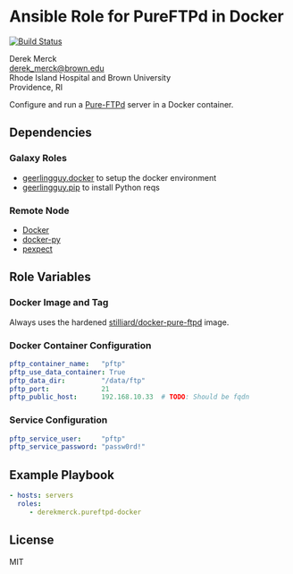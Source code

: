 Ansible Role for PureFTPd in Docker
===================================

[![Build Status](https://travis-ci.org/derekmerck/ansible-pureftpd-docker.svg?branch=master)](https://travis-ci.org/derekmerck/ansible-pureftpd-docker)

Derek Merck  
<derek_merck@brown.edu>  
Rhode Island Hospital and Brown University  
Providence, RI  

Configure and run a [Pure-FTPd](https://www.pureftpd.org/project/pure-ftpd) server in a Docker container.


Dependencies
------------

### Galaxy Roles

- [geerlingguy.docker](https://github.com/geerlingguy/ansible-role-docker) to setup the docker environment
- [geerlingguy.pip](https://github.com/geerlingguy/ansible-role-pip) to install Python reqs


### Remote Node

- [Docker][]
- [docker-py][]
- [pexpect][]

[Docker]: https://www.docker.com
[docker-py]: https://docker-py.readthedocs.io
[pexpect]: https://pexpect.readthedocs.io


Role Variables
--------------

### Docker Image and Tag

Always uses the hardened [stilliard/docker-pure-ftpd][] image.

[stilliard/docker-pure-ftpd]: https://github.com/stilliard/docker-pure-ftpd

### Docker Container Configuration

```yaml
pftp_container_name:   "pftp"
pftp_use_data_container: True
pftp_data_dir:         "/data/ftp"
pftp_port:             21
pftp_public_host:      192.168.10.33  # TODO: Should be fqdn
```

### Service Configuration

```yaml
pftp_service_user:     "pftp"
pftp_service_password: "passw0rd!"
```


Example Playbook
----------------

```yaml
- hosts: servers
  roles:
     - derekmerck.pureftpd-docker
```


License
-------

MIT

